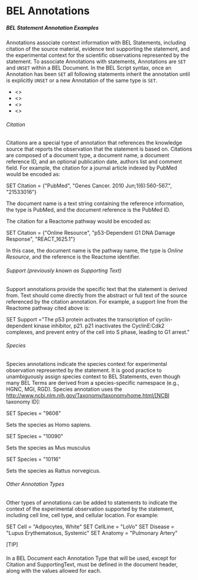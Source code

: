 # BEL Annotations

##### BEL Statement Annotation Examples

Annotations associate context information with BEL Statements, including citation of the source material, evidence text supporting the statement, and the experimental context for the scientific observations represented by the statement. To associate Annotations with statements, Annotations are `SET` and `UNSET` within a BEL Document. In the BEL Script syntax, once an Annotation has been `SET` all following statements inherit the annotation until is explicitly `UNSET` or a new Annotation of the same type is `SET`.

* <<Citation>>
* <<SupportingText>>
* <<Species>>
* <<Other Annotation Types>>

###### Citation

Citations are a special type of annotation that references the knowledge source that reports the observation that the statement is based on. Citations are composed of a document type, a document name, a document reference ID, and an optional publication date, authors list and comment field. For example, the citation for a journal article indexed by PubMed would be encoded as:

 SET Citation = {"PubMed", "Genes Cancer. 2010 Jun;1(6):560-567.", "21533016"}

The document name is a text string containing the reference information, the type is PubMed, and the document reference is the PubMed ID.

The citation for a Reactome pathway would be encoded as:

 SET Citation = {"Online Resource", "p53-Dependent G1 DNA Damage Response", "REACT_1625.1"}

In this case, the document name is the pathway name, the type is _Online Resource_, and the reference is the Reactome identifier.

###### Support (previously known as Supporting Text)

Support annotations provide the specific text that the statement is derived from. Text should come directly from the abstract or full text of the source referenced by the citation annotation. For example, a support line from the Reactome pathway cited above is:

 SET Support ="The p53 protein activates the transcription of cyclin-dependent kinase inhibitor, p21.
 p21 inactivates the CyclinE:Cdk2 complexes, and prevent entry of the cell into S phase, leading to G1 arrest."

###### Species

Species annotations indicate the species context for experimental observation represented by the statement. It is good practice to unambiguously assign species context to BEL Statements, even though many BEL Terms are derived from a species-specific namespace (e.g., HGNC, MGI, RGD). Species annotation uses the http://www.ncbi.nlm.nih.gov/Taxonomy/taxonomyhome.html/[NCBI taxonomy ID]:

 SET Species = "9606"

Sets the species as Homo sapiens.

 SET Species = "10090"

Sets the species as Mus musculus

 SET Species = "10116"

Sets the species as Rattus norvegicus.

###### Other Annotation Types

Other types of annotations can be added to statements to indicate the context of the experimental observation supported by the statement, including cell line, cell type, and cellular location. For example:

 SET Cell = "Adipocytes, White"
 SET CellLine = "LoVo"
 SET Disease = "Lupus Erythematosus, Systemic"
 SET Anatomy = "Pulmonary Artery"

[TIP]
####
In a BEL Document each Annotation Type that will be used, except for Citation and SupportingText, must be defined in the document header, along with the values allowed for each.
####
